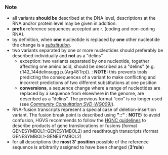 ### Note

*	all variants **should be** described at the DNA level, descriptions at the RNA and/or protein level may be given in addition.
*	**prefix** reference sequences accepted are r. (coding and non-coding RNA).
*	by definition, when **one** nucleotide is replaced by **one** other nucleotide the change is a [_substitution_](/recommendations/RNA/variant/substitution/).
*	two variants separated by one or more nucleotides should preferably be described individually and **not** as a "delins"
	*	exception: two variants separated by one nucleotide, together affecting one amino acid, should be described as a "delins" (e.g. r.142_144delinsugg p.(Arg48Trp)).
	:	**NOTE:**	this prevents tools predicting the consequences of a variant to make conflicting and incorrect predictions of two different substitutions at one position
	*	**conversions**, a sequence change where a range of nucleotides are replaced by a sequence from elsewhere in the genome, are described as a “delins”. The previous format “con” is no longer used (see [_Community Consultation SVD-WG009)_](/background/consultation/SVD-WG009/)).
*	RNA-fusion transcripts represent a special case of deletion-insertion variant. The fusion break point is described using **"::"**
	:	**NOTE:**	to avoid confusion, HGVS recommends to follow the [HGNC guidelines](https://www.genenames.org/about/guidelines/) to describe products of gene translocations or fusions (format GENESYMBOL1::GENESYMBOL2) and readthrough transcripts (format GENESYMBOL1-GENESYMBOL2)
*	for all descriptions the **most 3' position** possible of the reference sequence is arbitrarily assigned to have been changed (**3'rule**)
